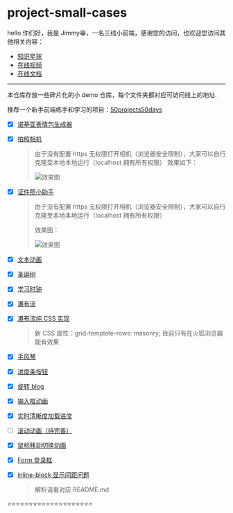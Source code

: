 # project-small-cases

hello 你们好，我是 Jimmy😁，一名三线小前端，感谢您的访问，也欢迎您访问其他相关内容：

- [知识星球](http://www.jimmyxuexue.top/)
- [在线视频](https://space.bilibili.com/304985153?spm_id_from=333.1007.0.0)
- [在线文档](http://www.jimmyxuexue.top:999/)

---

本仓库存放一些碎片化的小 demo 仓库，每个文件夹都对应可访问线上的地址.

推荐一个新手前端练手和学习的项目：[50projects50days](https://github.com/bradtraversy/50projects50days)

- [x] [诺基亚表情包生成器](http://www.jimmyxuexue.top:667/Nokia/)

- [x] [拍照相机](http://www.jimmyxuexue.top:667/camera/)

  > 由于没有配置 https 无权限打开相机（浏览器安全限制），大家可以自行克隆至本地本地运行（localhost 拥有所有权限）
  > 效果如下：
  >
  > ![效果图](https://vitepress-source.oss-cn-beijing.aliyuncs.com/WechatIMG77.png)

- [x] [证件照小助手](http://www.jimmyxuexue.top:667/IDPhoto/)

  > 由于没有配置 https 无权限打开相机（浏览器安全限制），大家可以自行克隆至本地本地运行（localhost 拥有所有权限）
  >
  > 效果图：
  >
  > ![效果图](https://vitepress-source.oss-cn-beijing.aliyuncs.com/WechatIMG78.png)

- [x] [文本动画](http://www.jimmyxuexue.top:667/textAnimate/)

- [x] [圣诞树](http://www.jimmyxuexue.top:667/christmas/)

- [x] [学习时钟](http://www.jimmyxuexue.top:667/study/)

- [x] [瀑布流](http://www.jimmyxuexue.top:667/water/)

- [x] [瀑布流纯 CSS 实现](http://www.jimmyxuexue.top:667/waterfallByCss/)

  > 新 CSS 属性：grid-template-rows: masonry; 目前只有在火狐浏览器能有效果

- [x] [手风琴](http://www.jimmyxuexue.top:667/01/)

- [x] [进度条按钮](http://www.jimmyxuexue.top:667/02/)

- [x] [旋转 blog](http://www.jimmyxuexue.top:667/03/)

- [x] [输入框动画](http://www.jimmyxuexue.top:667/04/)

- [x] [实时清晰度加载进度](http://www.jimmyxuexue.top:667/05/)

- [ ] [滚动动画（待完善）](http://www.jimmyxuexue.top:667/06/)

- [x] [鼠标移动切换动画](http://www.jimmyxuexue.top:667/07/)

- [x] [Form 登录框](http://www.jimmyxuexue.top:667/08/)

- [x] [inline-block 显示间距问题](http://www.jimmyxuexue.top:667/inline-block/)

  > 解析请看对应 README.md

⭐️⭐️⭐️⭐️⭐️⭐️⭐️⭐️⭐️⭐️⭐️⭐️⭐️⭐️⭐️⭐️⭐️⭐️⭐️⭐️
